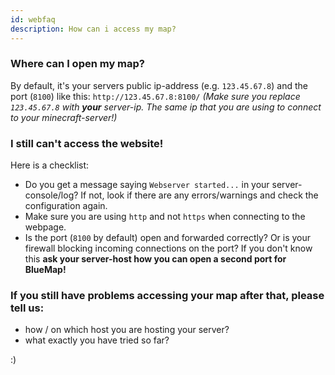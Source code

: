 ```yaml
---
id: webfaq
description: How can i access my map?
---
```


### Where can I open my map?
By default, it's your servers public ip-address (e.g. `123.45.67.8`) and the port (`8100`) like this: `http://123.45.67.8:8100/`
*(Make sure you replace `123.45.67.8` with **your** server-ip. The same ip that you are using to connect to your minecraft-server!)*
### I still can't access the website!
Here is a checklist:
- Do you get a message saying `Webserver started...` in your server-console/log? If not, look if there are any
  errors/warnings and check the configuration again.
- Make sure you are using `http` and not `https` when connecting to the webpage.
- Is the port (`8100` by default) open and forwarded correctly? Or is your firewall blocking incoming connections 
  on the port? If you don't know this **ask your server-host how you can open a second port for BlueMap!**
### If you still have problems accessing your map after that, please tell us:
- how / on which host you are hosting your server?
- what exactly you have tried so far?

:)
